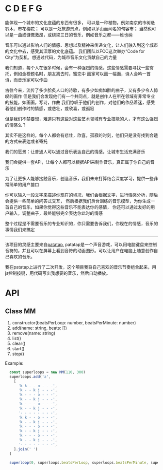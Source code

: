 C D E F G
==================

能体现一个城市的文化底蕴的东西有很多，
可以是一种植物，例如南京的市树悬铃木、市花梅花；
可以是一处旅游景点，例如以茅山而闻名的句容市；
当然也可以是一曲或慷慨激昂，或绕梁三日的音乐，例如音乐之都――维也纳

音乐可以通过影响人们的情感、思想以及精神来传递文化，让人们融入到这个城市的文化中去，感受其深厚的文化底蕴。
我们团队以FCC这次举办“Code for City”为契机，想通过代码，为城市音乐文化贡献自己的力量

我们知道，每个人在很多时候，会有一种强烈的情感，这些情感需要寻找一些寄托，例如金榜题名时，朋友离去时，蜜恋中
画家可以画一幅画，诗人会吟一首诗，而音乐家可以作曲

古往今来，流传了多少脍炙人口的诗歌，有多少如痴如醉的曲子，又有多少令人惊叹的画作
但是我们会发现他们有一个共同点，就是创作人在所在领域有非常专业的技能，如画画，写诗，作曲
我们惊叹于他们的创作，对他们的作品着迷，感受着他们创作时的情感，或悲壮，或欣喜，或孤寂

但是我们不禁要想，难道只有这些对这些艺术领域有专业技能的人，才有这么强烈的情感么？

其实不是这样的，每个人都会有悲壮，欣喜，孤寂的时刻，他们只是没有找到合适的方式来表达或者寄托

我们的愿景：让普通人可以通过音乐表达自己的情感，让城市生活充满音乐

我们会提供一套API，让每个人都可以根据API来制作音乐，真正属于你自己的音乐

为了让更多人能够接触音乐，创造音乐，我们未来打算结合深度学习，提供一些非常简单的用户接口

你可以输入一段文字来描述你现在的境况，我们会根据文字，进行情感分析，随后会提供一些简单的问答式交互，
然后根据我们后台训练的音乐模型，为你生成一首自己的音乐，如果你觉得这些音乐不能表达你的感情，
你还可以通过友好的用户输入，调整曲子，最终能够完全表达你此时的情感

整个过程是不需要音乐的专业知识的，你只需要告诉我们，你现在的情感，音乐的事情我们来搞定


--------------------------------------------------------------------------------------------------------------------------------------------------------------------------------
该项目的灵感主要来自[patatap](patatap.com),  patatap是一个声音游戏，可以用电脑键盘来控制音符的，并且可以在屏幕上看到音符的动画图形。可以让用户在电脑上随意创作自己喜欢的音乐。

我在patatap上进行了二次开发，这个项目我将自己喜欢的音乐节奏组合起来，用js控制按键，用代码写出我想要的音乐，然后自动播放。

# API

## Class MM
1. constructor(beatsPerLoop: number, beatsPerMinute: number)
1. add(name: string, beats: [])
1. remove(name: string)
1. list()
1. clear()
1. start()
1. stop()

Example:

```js
  const superloops = new MM(110, 300)
  superloops.add('a',
    [
      'k k - - o - - -',
      'k - - k j - - -',
      'k - - - o - - -',
      'k - - k j - - -',
      'k - - - o - - -',
      'k - - k j - - -',
      '- - - - - - - -',
      'k k - - o - - -',
      'k - - k j - - -',
      'k - - - o - - -',
      'k - - k j - - -',
      'k - - - o - - -',
      'k - - k j - - -',
      '- - - - - - - -',
    ].join(' ')
  )

  superloop(0, superloops.beatsPerLoop, superloops.beatsPerMinute, superloops);

```








